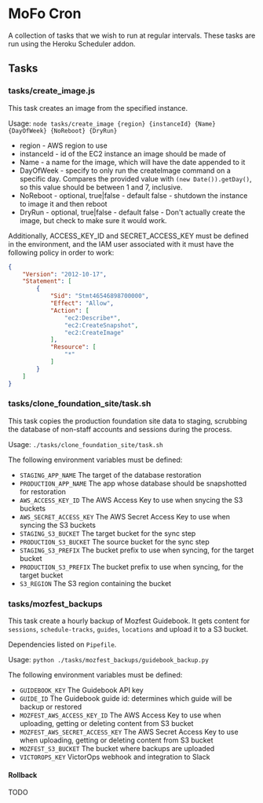 # MoFo Cron

A collection of tasks that we wish to run at regular intervals. These tasks are run using the Heroku Scheduler addon.

## Tasks

### tasks/create_image.js

This task creates an image from the specified instance.

Usage: `node tasks/create_image {region} {instanceId} {Name} {DayOfWeek} {NoReboot} {DryRun}`

* region - AWS region to use
* instanceId - id of the EC2 instance an image should be made of
* Name - a name for the image, which will have the date appended to it
* DayOfWeek - specify to only run the createImage command on a specific day. Compares the provided value with `(new Date()).getDay()`, so this value should be between 1 and 7, inclusive.
* NoReboot - optional, true|false - default false - shutdown the instance to image it and then reboot
* DryRun - optional, true|false - default false - Don't actually create the image, but check to make sure it would work.

Additionally, ACCESS_KEY_ID and SECRET_ACCESS_KEY must be defined in the environment, and the IAM user associated with it must have the following policy in order to work:

```json
{
    "Version": "2012-10-17",
    "Statement": [
        {
            "Sid": "Stmt46546898700000",
            "Effect": "Allow",
            "Action": [
                "ec2:Describe*",
                "ec2:CreateSnapshot",
                "ec2:CreateImage"
            ],
            "Resource": [
                "*"
            ]
        }
    ]
}
```

### tasks/clone_foundation_site/task.sh

This task copies the production foundation site data to staging, scrubbing the database of non-staff accounts and sessions during the process.

Usage: `./tasks/clone_foundation_site/task.sh`

The following environment variables must be defined:
- `STAGING_APP_NAME` The target of the database restoration
- `PRODUCTION_APP_NAME` The app whose database should be snapshotted for restoration
- `AWS_ACCESS_KEY_ID` The AWS Access Key to use when snycing the S3 buckets
- `AWS_SECRET_ACCESS_KEY` The AWS Secret Access Key to use when syncing the S3 buckets
- `STAGING_S3_BUCKET` The target bucket for the sync step
- `PRODUCTION_S3_BUCKET` The source bucket for the sync step
- `STAGING_S3_PREFIX` The bucket prefix to use when syncing, for the target bucket
- `PRODUCTION_S3_PREFIX` The bucket prefix to use when syncing, for the target bucket
- `S3_REGION` The S3 region containing the bucket

### tasks/mozfest_backups

This task create a hourly backup of Mozfest Guidebook. It gets content for `sessions`, `schedule-tracks`, `guides`, `locations` and upload it to a S3 bucket.

Dependencies listed on `Pipefile`.

Usage: `python ./tasks/mozfest_backups/guidebook_backup.py`

The following environment variables must be defined:
- `GUIDEBOOK_KEY` The Guidebook API key
- `GUIDE_ID` The Guidebook guide id: determines which guide will be backup or restored
- `MOZFEST_AWS_ACCESS_KEY_ID` The AWS Access Key to use when uploading, getting or deleting content from S3 bucket
- `MOZFEST_AWS_SECRET_ACCESS_KEY` The AWS Secret Access Key to use when uploading, getting or deleting content from S3 bucket
- `MOZFEST_S3_BUCKET` The bucket where backups are uploaded
- `VICTOROPS_KEY` VictorOps webhook and integration to Slack

#### Rollback

TODO